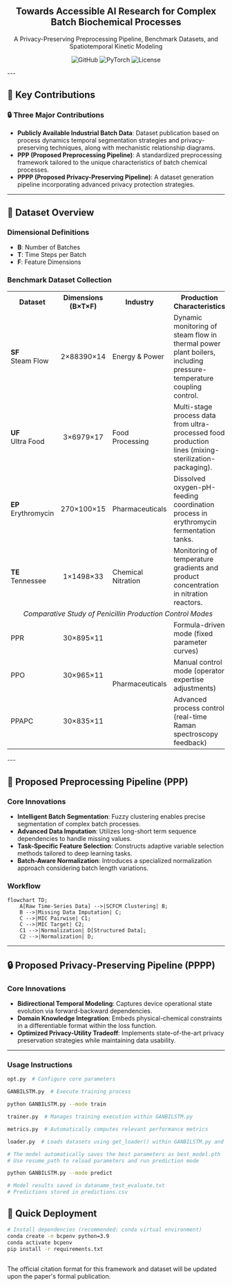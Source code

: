 
<div align="center">
  <h2>Towards Accessible AI Research for Complex Batch Biochemical Processes</h2>
  <p>A Privacy-Preserving Preprocessing Pipeline, Benchmark Datasets, and Spatiotemporal Kinetic Modeling</p>
</div>
<p align="center">
  <img alt="GitHub" src="https://img.shields.io/badge/Python-3.9%2B-blue?logo=python">
  <img alt="PyTorch" src="https://img.shields.io/badge/PyTorch-2.0+-red?logo=pytorch">
  <img alt="License" src="https://img.shields.io/badge/License-MIT-lightgrey">
</p>
---

## 🌟 Key Contributions

### 🔒 Three Major Contributions
- **Publicly Available Industrial Batch Data**: Dataset publication based on process dynamics temporal segmentation strategies and privacy-preserving techniques, along with mechanistic relationship diagrams.
- **PPP (Proposed Preprocessing Pipeline)**: A standardized preprocessing framework tailored to the unique characteristics of batch chemical processes.
- **PPPP (Proposed Privacy-Preserving Pipeline)**: A dataset generation pipeline incorporating advanced privacy protection strategies.

---

## 🔬 Dataset Overview
### **Dimensional Definitions**
- **B**: Number of Batches
- **T**: Time Steps per Batch
- **F**: Feature Dimensions

### **Benchmark Dataset Collection**
<table align="center">
  <tr>
    <th>Dataset</th>
    <th>Dimensions (B×T×F)</th>
    <th>Industry</th>
    <th>Production Characteristics</th>
  </tr>
  <tr>
    <td><b>SF</b><br>Steam Flow</td>
    <td align="center">2×88390×14</td>
    <td>Energy & Power</td>
    <td>Dynamic monitoring of steam flow in thermal power plant boilers, including pressure-temperature coupling control.</td>
  </tr>
  <tr>
    <td><b>UF</b><br>Ultra Food</td>
    <td align="center">3×6979×17</td>
    <td>Food Processing</td>
    <td>Multi-stage process data from ultra-processed food production lines (mixing-sterilization-packaging).</td>
  </tr>
  <tr>
    <td><b>EP</b><br>Erythromycin</td>
    <td align="center">270×100×15</td>
    <td>Pharmaceuticals</td>
    <td>Dissolved oxygen-pH-feeding coordination process in erythromycin fermentation tanks.</td>
  </tr>
  <tr>
    <td><b>TE</b><br>Tennessee</td>
    <td align="center">1×1498×33</td>
    <td>Chemical Nitration</td>
    <td>Monitoring of temperature gradients and product concentration in nitration reactors.</td>
  </tr>
  <tr>
    <td colspan="4" align="center"><i>Comparative Study of Penicillin Production Control Modes</i></td>
  </tr>
  <tr>
    <td>PPR</td>
    <td align="center">30×895×11</td>
    <td rowspan="3">Pharmaceuticals</td>
    <td>Formula-driven mode (fixed parameter curves)</td>
  </tr>
  <tr>
    <td>PPO</td>
    <td align="center">30×965×11</td>
    <td>Manual control mode (operator expertise adjustments)</td>
  </tr>
  <tr>
    <td>PPAPC</td>
    <td align="center">30×835×11</td>
    <td>Advanced process control (real-time Raman spectroscopy feedback)</td>
  </tr>
</table>
---

## 🔄 **Proposed Preprocessing Pipeline (PPP)**
### **Core Innovations**
- **Intelligent Batch Segmentation**: Fuzzy clustering enables precise segmentation of complex batch processes.
- **Advanced Data Imputation**: Utilizes long-short term sequence dependencies to handle missing values.
- **Task-Specific Feature Selection**: Constructs adaptive variable selection methods tailored to deep learning tasks.
- **Batch-Aware Normalization**: Introduces a specialized normalization approach considering batch length variations.

### **Workflow**
```mermaid
flowchart TD;
    A[Raw Time-Series Data] -->|SCFCM Clustering| B;
    B -->|Missing Data Imputation| C;
    C -->|MIC Pairwise| C1;
    C -->|MIC Target| C2;
    C1 -->|Normalization| D[Structured Data];
    C2 -->|Normalization| D;
```

---

## 🔒 **Proposed Privacy-Preserving Pipeline (PPPP)**

### **Core Innovations**
- **Bidirectional Temporal Modeling**: Captures device operational state evolution via forward-backward dependencies.
- **Domain Knowledge Integration**: Embeds physical-chemical constraints in a differentiable format within the loss function.
- **Optimized Privacy-Utility Tradeoff**: Implements state-of-the-art privacy preservation strategies while maintaining data usability.

---

### **Usage Instructions**
```bash
opt.py  # Configure core parameters

GANBILSTM.py  # Execute training process

python GANBILSTM.py --mode train

trainer.py  # Manages training execution within GANBILSTM.py

metrics.py  # Automatically computes relevant performance metrics

loader.py  # Loads datasets using get_loader() within GANBILSTM.py and trainer.py

# The model automatically saves the best parameters as best_model.pth
# Use resume_path to reload parameters and run prediction mode

python GANBILSTM.py --mode predict

# Model results saved in dataname_test_evaluate.txt
# Predictions stored in predictions.csv
```

## 🚀 **Quick Deployment**
```bash
# Install dependencies (recommended: conda virtual environment)
conda create -n bcpenv python=3.9
conda activate bcpenv
pip install -r requirements.txt
```
##
The official citation format for this framework and dataset will be updated upon the paper's formal publication.
